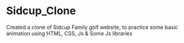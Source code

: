 # Sidcup_Clone
Created a clone of Sidcup Family golf website, to practice some basic animation using HTML, CSS, Js &amp; Some Js libraries
